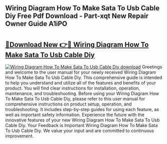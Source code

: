 ## Wiring Diagram How To Make Sata To Usb Cable Diy Free Pdf Download - Part-xqt New Repair Owner Guide A1iPO

# <h2><a href="http://dfu8737.blite.top/?on=Wiring+Diagram+How+To+Make+Sata+To+Usb+Cable+Diy">🔗Download New 👉🔴 Wiring Diagram How To Make Sata To Usb Cable Diy</a></h2>

[![Wiring Diagram How To Make Sata To Usb Cable Diy download](https://i.imgur.com/lujVjoI.png)](http://dfu8737.blite.top/?on=Wiring+Diagram+How+To+Make+Sata+To+Usb+Cable+Diy)
Greetings and welcome to the user manual for your newly received Wiring Diagram How To Make Sata To Usb Cable Diy. This comprehensive guide is intended to help you understand and utilize all of the features and benefits of your product. You will find clear instructions for installation, operation, maintenance, and troubleshooting. Before using your Wiring Diagram How To Make Sata To Usb Cable Diy, please refer to this user manual for comprehensive instructions on product setup, operation, and troubleshooting. It includes step-by-step guides for using each feature, as well as important safety information. Experience the future with the innovative features of your new Wiring Diagram How To Make Sata To Usb Cable Diy. Your Feedback is Important Wiring Diagram How To Make Sata To Usb Cable Diy. We value your input and are committed to continuous improvement.
